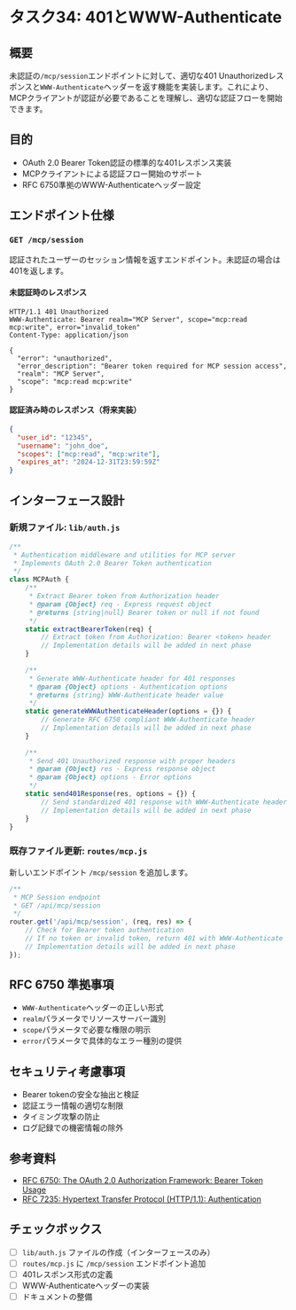 # タスク34: 401とWWW-Authenticate

## 概要
未認証の`/mcp/session`エンドポイントに対して、適切な401 Unauthorizedレスポンスと`WWW-Authenticate`ヘッダーを返す機能を実装します。これにより、MCPクライアントが認証が必要であることを理解し、適切な認証フローを開始できます。

## 目的
- OAuth 2.0 Bearer Token認証の標準的な401レスポンス実装
- MCPクライアントによる認証フロー開始のサポート
- RFC 6750準拠のWWW-Authenticateヘッダー設定

## エンドポイント仕様

### `GET /mcp/session`

認証されたユーザーのセッション情報を返すエンドポイント。未認証の場合は401を返します。

#### 未認証時のレスポンス
```http
HTTP/1.1 401 Unauthorized
WWW-Authenticate: Bearer realm="MCP Server", scope="mcp:read mcp:write", error="invalid_token"
Content-Type: application/json

{
  "error": "unauthorized",
  "error_description": "Bearer token required for MCP session access",
  "realm": "MCP Server",
  "scope": "mcp:read mcp:write"
}
```

#### 認証済み時のレスポンス（将来実装）
```json
{
  "user_id": "12345",
  "username": "john_doe", 
  "scopes": ["mcp:read", "mcp:write"],
  "expires_at": "2024-12-31T23:59:59Z"
}
```

## インターフェース設計

### 新規ファイル: `lib/auth.js`
```javascript
/**
 * Authentication middleware and utilities for MCP server
 * Implements OAuth 2.0 Bearer Token authentication
 */
class MCPAuth {
    /**
     * Extract Bearer token from Authorization header
     * @param {Object} req - Express request object
     * @returns {string|null} Bearer token or null if not found
     */
    static extractBearerToken(req) {
        // Extract token from Authorization: Bearer <token> header
        // Implementation details will be added in next phase
    }
    
    /**
     * Generate WWW-Authenticate header for 401 responses
     * @param {Object} options - Authentication options
     * @returns {string} WWW-Authenticate header value
     */
    static generateWWWAuthenticateHeader(options = {}) {
        // Generate RFC 6750 compliant WWW-Authenticate header
        // Implementation details will be added in next phase
    }
    
    /**
     * Send 401 Unauthorized response with proper headers
     * @param {Object} res - Express response object
     * @param {Object} options - Error options
     */
    static send401Response(res, options = {}) {
        // Send standardized 401 response with WWW-Authenticate header
        // Implementation details will be added in next phase
    }
}
```

### 既存ファイル更新: `routes/mcp.js`
新しいエンドポイント `/mcp/session` を追加します。

```javascript
/**
 * MCP Session endpoint
 * GET /api/mcp/session
 */
router.get('/api/mcp/session', (req, res) => {
    // Check for Bearer token authentication
    // If no token or invalid token, return 401 with WWW-Authenticate
    // Implementation details will be added in next phase
});
```

## RFC 6750 準拠事項
- `WWW-Authenticate`ヘッダーの正しい形式
- `realm`パラメータでリソースサーバー識別
- `scope`パラメータで必要な権限の明示
- `error`パラメータで具体的なエラー種別の提供

## セキュリティ考慮事項
- Bearer tokenの安全な抽出と検証
- 認証エラー情報の適切な制限
- タイミング攻撃の防止
- ログ記録での機密情報の除外

## 参考資料
- [RFC 6750: The OAuth 2.0 Authorization Framework: Bearer Token Usage](https://tools.ietf.org/html/rfc6750)
- [RFC 7235: Hypertext Transfer Protocol (HTTP/1.1): Authentication](https://tools.ietf.org/html/rfc7235)

## チェックボックス
- [ ] `lib/auth.js` ファイルの作成（インターフェースのみ）
- [ ] `routes/mcp.js` に `/mcp/session` エンドポイント追加
- [ ] 401レスポンス形式の定義
- [ ] WWW-Authenticateヘッダーの実装
- [ ] ドキュメントの整備